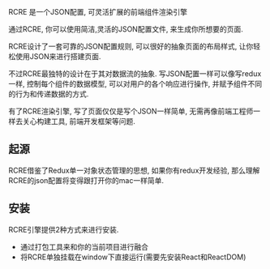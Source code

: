 RCRE 是一个JSON配置, 可灵活扩展的前端组件渲染引擎

通过RCRE, 你可以使用简洁,灵活的JSON配置文件, 来生成你所想要的页面.

RCRE设计了一套可靠的JSON配置规则, 可以很好的抽象页面的布局样式, 让你轻松使用JSON来进行搭建页面.

不过RCRE最独特的设计在于其对数据流的抽象. 写JSON配置一样可以像写redux一样, 控制每个组件的数据模型,
可以对用户的各个响应进行操作, 并赋予组件不同的行为和传递数据的方式. 

有了RCRE渲染引擎, 写了页面仅仅是写个JSON一样简单, 无需再像前端工程师一样去关心构建工具, 前端开发框架等问题. 

## 起源
RCRE借鉴了Redux单一对象状态管理的思想, 如果你有redux开发经验, 那么理解RCRE的json配置将变得跟打开你的mac一样简单.

## 安装
RCRE引擎提供2种方式来进行安装.

+ 通过打包工具来和你的当前项目进行融合
+ 将RCRE单独挂载在window下直接运行(需要先安装React和ReactDOM)

